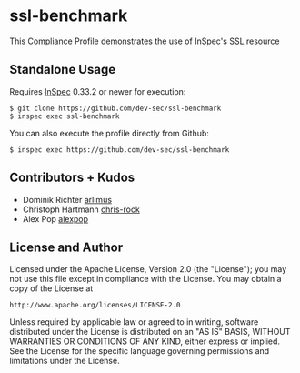 ssl-benchmark
===================

This Compliance Profile demonstrates the use of InSpec's SSL resource

## Standalone Usage

Requires [InSpec](https://github.com/chef/inspec) 0.33.2 or newer for execution:

```
$ git clone https://github.com/dev-sec/ssl-benchmark
$ inspec exec ssl-benchmark
```

You can also execute the profile directly from Github:

```
$ inspec exec https://github.com/dev-sec/ssl-benchmark
```

## Contributors + Kudos

* Dominik Richter [arlimus](https://github.com/arlimus)
* Christoph Hartmann [chris-rock](https://github.com/chris-rock)
* Alex Pop [alexpop](https://github.com/alexpop)

## License and Author

Licensed under the Apache License, Version 2.0 (the "License");
you may not use this file except in compliance with the License.
You may obtain a copy of the License at

    http://www.apache.org/licenses/LICENSE-2.0

Unless required by applicable law or agreed to in writing, software
distributed under the License is distributed on an "AS IS" BASIS,
WITHOUT WARRANTIES OR CONDITIONS OF ANY KIND, either express or implied.
See the License for the specific language governing permissions and
limitations under the License.
